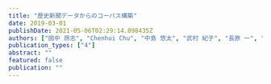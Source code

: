 ```yaml
---
title: "歴史新聞データからのコーパス構築"
date: 2019-03-01
publishDate: 2021-05-06T02:29:14.098435Z
authors: ["田中 昂志", "Chenhui Chu", "中島 悠太", "武村 紀子", "長原 一", "藤川 隆男"]
publication_types: ["4"]
abstract: ""
featured: false
publication: ""
---
```


